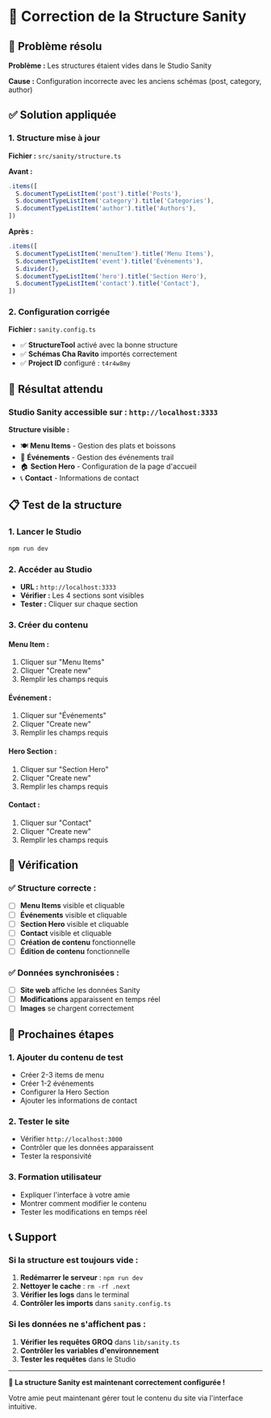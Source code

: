 # 🔧 Correction de la Structure Sanity

## 🐛 **Problème résolu**

**Problème :** Les structures étaient vides dans le Studio Sanity

**Cause :** Configuration incorrecte avec les anciens schémas (post, category, author)

## ✅ **Solution appliquée**

### **1. Structure mise à jour**

**Fichier :** `src/sanity/structure.ts`

**Avant :**
```typescript
.items([
  S.documentTypeListItem('post').title('Posts'),
  S.documentTypeListItem('category').title('Categories'),
  S.documentTypeListItem('author').title('Authors'),
])
```

**Après :**
```typescript
.items([
  S.documentTypeListItem('menuItem').title('Menu Items'),
  S.documentTypeListItem('event').title('Événements'),
  S.divider(),
  S.documentTypeListItem('hero').title('Section Hero'),
  S.documentTypeListItem('contact').title('Contact'),
])
```

### **2. Configuration corrigée**

**Fichier :** `sanity.config.ts`

- ✅ **StructureTool** activé avec la bonne structure
- ✅ **Schémas Cha Ravito** importés correctement
- ✅ **Project ID** configuré : `t4r4w8my`

## 🚀 **Résultat attendu**

### **Studio Sanity accessible sur :** `http://localhost:3333`

**Structure visible :**
- 🍽️ **Menu Items** - Gestion des plats et boissons
- 📅 **Événements** - Gestion des événements trail
- 🏠 **Section Hero** - Configuration de la page d'accueil
- 📞 **Contact** - Informations de contact

## 📋 **Test de la structure**

### **1. Lancer le Studio**
```bash
npm run dev
```

### **2. Accéder au Studio**
- **URL :** `http://localhost:3333`
- **Vérifier :** Les 4 sections sont visibles
- **Tester :** Cliquer sur chaque section

### **3. Créer du contenu**

#### **Menu Item :**
1. Cliquer sur "Menu Items"
2. Cliquer "Create new"
3. Remplir les champs requis

#### **Événement :**
1. Cliquer sur "Événements"
2. Cliquer "Create new"
3. Remplir les champs requis

#### **Hero Section :**
1. Cliquer sur "Section Hero"
2. Cliquer "Create new"
3. Remplir les champs requis

#### **Contact :**
1. Cliquer sur "Contact"
2. Cliquer "Create new"
3. Remplir les champs requis

## 🎯 **Vérification**

### **✅ Structure correcte :**
- [ ] **Menu Items** visible et cliquable
- [ ] **Événements** visible et cliquable
- [ ] **Section Hero** visible et cliquable
- [ ] **Contact** visible et cliquable
- [ ] **Création de contenu** fonctionnelle
- [ ] **Édition de contenu** fonctionnelle

### **✅ Données synchronisées :**
- [ ] **Site web** affiche les données Sanity
- [ ] **Modifications** apparaissent en temps réel
- [ ] **Images** se chargent correctement

## 🔄 **Prochaines étapes**

### **1. Ajouter du contenu de test**
- Créer 2-3 items de menu
- Créer 1-2 événements
- Configurer la Hero Section
- Ajouter les informations de contact

### **2. Tester le site**
- Vérifier `http://localhost:3000`
- Contrôler que les données apparaissent
- Tester la responsivité

### **3. Formation utilisateur**
- Expliquer l'interface à votre amie
- Montrer comment modifier le contenu
- Tester les modifications en temps réel

## 📞 **Support**

### **Si la structure est toujours vide :**
1. **Redémarrer le serveur** : `npm run dev`
2. **Nettoyer le cache** : `rm -rf .next`
3. **Vérifier les logs** dans le terminal
4. **Contrôler les imports** dans `sanity.config.ts`

### **Si les données ne s'affichent pas :**
1. **Vérifier les requêtes GROQ** dans `lib/sanity.ts`
2. **Contrôler les variables d'environnement**
3. **Tester les requêtes** dans le Studio

---

**🎉 La structure Sanity est maintenant correctement configurée !**

Votre amie peut maintenant gérer tout le contenu du site via l'interface intuitive. 
